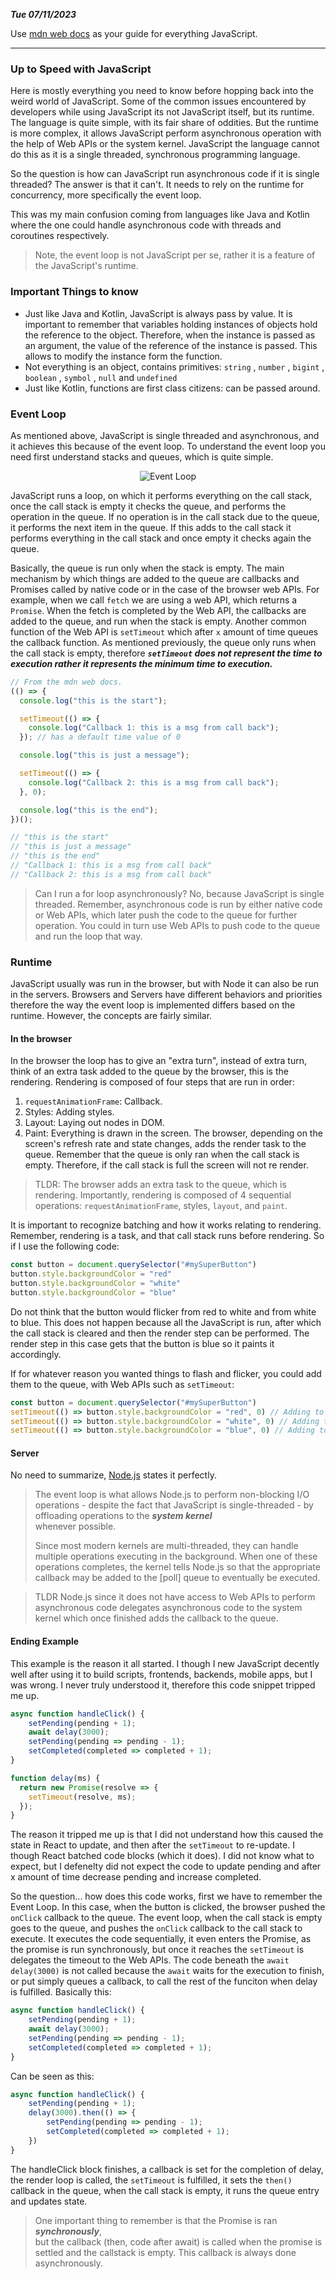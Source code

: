 ***Tue 07/11/2023*** 

Use [mdn web docs](https://developer.mozilla.org/en-US/docs/Web/JavaScript) as your
guide for everything JavaScript.
___
### Up to Speed with JavaScript
Here is mostly everything you need to know before hopping back into the weird 
world of JavaScript. Some of the common issues encountered by developers while 
using JavaScript its not JavaScript itself, but its runtime. The language is quite simple, with its 
fair share of oddities. But the runtime is more complex, it allows JavaScript perform 
asynchronous operation with the help of Web APIs or the system kernel. 
JavaScript the language cannot do this as it is a single threaded, synchronous programming language.

So the question is how can JavaScript run asynchronous code if it is single threaded? The 
answer is that it can't. It needs to rely on the runtime for concurrency, more specifically the event loop.

This was my main confusion coming from languages like Java and Kotlin
where the one could handle asynchronous code with threads and coroutines respectively.

> Note, the event loop is not JavaScript per se, rather it is a feature of the JavaScript's runtime.

### Important Things to know
- Just like Java and Kotlin, JavaScript is always pass by value. It is important to 
remember that variables holding instances of objects hold the reference to the object. 
Therefore, when the instance is passed as an argument, the value of the reference of the 
instance is passed. This allows to modify the instance form the function.
- Not everything is an object, contains primitives: `string` , `number` , `bigint` , `boolean` , `symbol` , `null` and `undefined`
- Just like Kotlin, functions are first class citizens: can be passed around.

### Event Loop
As mentioned above, JavaScript is single threaded and asynchronous, and it achieves this 
because of the event loop. To understand the event loop you need first understand stacks 
and queues, which is quite simple.
<p align="center">
<img src="https://developer.mozilla.org/en-US/docs/Web/JavaScript/Event_loop/the_javascript_runtime_environment_example.svg" alt="Event Loop">
</p>

JavaScript runs a loop, on which it performs everything on the call stack, once the call stack
is empty it checks the queue, and performs the operation in the queue. If no operation is in the 
call stack due to the queue, it performs the next item in the queue. If this adds to the call stack
it performs everything in the call stack and once empty it checks again the queue.

Basically, the queue is run only when the stack is empty. The main mechanism by which things
are added to the queue are callbacks and Promises called by native code or in the case of the browser web 
APIs. For example, when we call `fetch` we are using a web API, which returns a `Promise`. When the fetch 
is completed by the Web API, the callbacks are added to the queue, and run when the stack is empty.  Another 
common function of the Web API is `setTimeout` which after `x` amount of time queues the callback function. As 
mentioned previously, the queue only runs when the call stack is empty, therefore ***`setTimeout` does not 
represent the time to execution rather it represents the minimum time to execution.*** 

```javascript
// From the mdn web docs.
(() => {
  console.log("this is the start");

  setTimeout(() => {
    console.log("Callback 1: this is a msg from call back");
  }); // has a default time value of 0

  console.log("this is just a message");

  setTimeout(() => {
    console.log("Callback 2: this is a msg from call back");
  }, 0);

  console.log("this is the end");
})();

// "this is the start"
// "this is just a message"
// "this is the end"
// "Callback 1: this is a msg from call back"
// "Callback 2: this is a msg from call back"
```

> Can I run a for loop asynchronously? No, because JavaScript is single threaded. Remember, asynchronous code is
> run by either native code or Web APIs, which later push the code to the queue for further operation. You could
> in turn use Web APIs to push code to the queue and run the loop that way. 

### Runtime
JavaScript usually was run in the browser, but with Node it can also be run in the servers. 
Browsers and Servers have different behaviors and priorities therefore the way the event loop 
is implemented differs based on the runtime. However, the concepts are fairly similar.

#### In the browser
In the browser the loop has to give an "extra turn", instead of extra turn, think of an extra task added
to the queue by the browser, this is the rendering.
Rendering is composed of four steps that are run in order:
1. `requestAnimationFrame`: Callback.
2. Styles: Adding styles.
3. Layout: Laying out nodes in DOM.
4. Paint: Everything is drawn in the screen.
The browser, depending on the screen's refresh rate and state changes, adds the render 
task to the queue. Remember that the queue is only ran when the call stack is empty. Therefore, 
if the call stack is full the screen will not re render.
 
> TLDR: The browser adds an extra task to the queue, which is rendering. Importantly,
> rendering is composed of 4 sequential operations: `requestAnimationFrame`, styles, 
> `layout`, and `paint`.

It is important to recognize batching and how it works relating to rendering. Remember, 
rendering is a task, and that call stack runs before rendering. So if I use the following 
code:
```javascript
const button = document.querySelector("#mySuperButton")
button.style.backgroundColor = "red"
button.style.backgroundColor = "white"
button.style.backgroundColor = "blue"
```
Do not think that the button would flicker from red to white and from white to blue. 
This does not happen because all the JavaScript is run, after which the call stack is cleared
and then the render step can be performed. The render step in this case gets that the button is 
blue so it paints it accordingly.

If for whatever reason you wanted things to flash and flicker, you could add them to the 
queue, with Web APIs such as `setTimeout`:

```javascript
const button = document.querySelector("#mySuperButton")
setTimeout(() => button.style.backgroundColor = "red", 0) // Adding to queue
setTimeout(() => button.style.backgroundColor = "white", 0) // Adding to queue
setTimeout(() => button.style.backgroundColor = "blue", 0) // Adding to queue
```

#### Server
No need to summarize, [Node.js](https://nodejs.org/en/docs/guides/event-loop-timers-and-nexttick#what-is-the-event-loop)
states it perfectly. 
> The event loop is what allows Node.js to perform non-blocking I/O operations - despite 
> the fact that JavaScript is single-threaded - by offloading operations to the ***system kernel***  
> whenever possible.
>
> Since most modern kernels are multi-threaded, they can handle multiple operations
> executing in the background. When one of these operations completes, the kernel
> tells Node.js so that the appropriate callback may be added to the [poll] queue to 
> eventually be executed.

> TLDR Node.js since it does not have access to Web APIs to perform asynchronous code
> delegates asynchronous code to the system kernel which once finished adds the callback
> to the queue.

#### Ending Example
This example is the reason it all started. I though I new JavaScript decently well after using it to build
scripts, frontends, backends, mobile apps, but I was wrong. I never truly understood it, therefore this code 
snippet tripped me up.

```javascript
async function handleClick() {
    setPending(pending + 1);
    await delay(3000);
    setPending(pending => pending - 1);
    setCompleted(completed => completed + 1);
}

function delay(ms) {
  return new Promise(resolve => {
    setTimeout(resolve, ms);
  });
}
```

The reason it tripped me up is that I did not understand how this caused the state
in React to update, and then after the `setTimeout` to re-update. I though React
batched code blocks (which it does). I did not know what to expect, but I defenelty did not expect
the code to update pending and after x amount of time decrease pending and increase 
completed.  

So the question... how does this code works, first we have to remember the Event Loop.
In this case, when the button is clicked, the browser pushed the `onClick` callback to the queue.
The event loop, when the call stack is empty goes to the queue, and pushes the `onClick` callback to the call stack
to execute. It executes the code sequentially, it even enters the Promise, as the promise 
is run synchronously, but once it reaches the `setTimeout` is delegates the timeout to the Web APIs. The code 
beneath the `await delay(3000)` is not called because the `await` waits for the execution to finish, or put 
simply queues a callback, to call the rest of the funciton when delay is fulfilled. Basically this:
```javascript
async function handleClick() {
    setPending(pending + 1);
    await delay(3000);
    setPending(pending => pending - 1);
    setCompleted(completed => completed + 1);
}
```
Can be seen as this:
```javascript
async function handleClick() {
    setPending(pending + 1);
    delay(3000).then(() => {
        setPending(pending => pending - 1);
        setCompleted(completed => completed + 1);
    })
}
```
The handleClick block finishes, a callback is set for the completion of delay, the render loop is called, the `setTimeout` is fulfilled,
it sets the `then()` callback in the queue, when the call stack is empty, it runs the queue entry and updates state.

> One important thing to remember is that the Promise is ran ***synchronously***,  
> but the callback (then, code after await) is called when the promise is settled and the callstack is empty.
> This callback is always done asynchronously.

